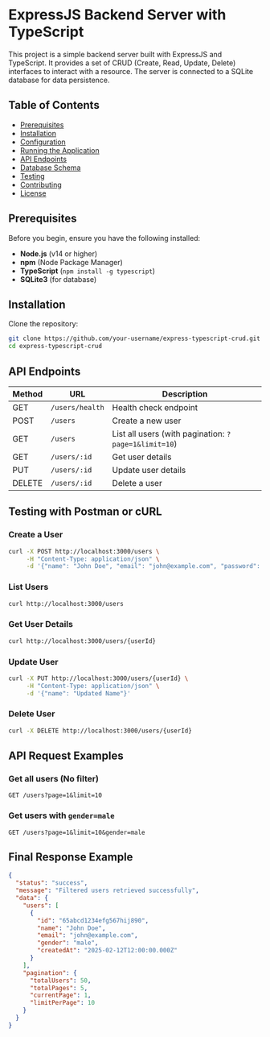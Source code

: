 # ExpressJS Backend Server with TypeScript

This project is a simple backend server built with ExpressJS and TypeScript. It provides a set of CRUD (Create, Read, Update, Delete) interfaces to interact with a resource. The server is connected to a SQLite database for data persistence.

## Table of Contents

- [Prerequisites](#prerequisites)
- [Installation](#installation)
- [Configuration](#configuration)
- [Running the Application](#running-the-application)
- [API Endpoints](#api-endpoints)
- [Database Schema](#database-schema)
- [Testing](#testing)
- [Contributing](#contributing)
- [License](#license)

## Prerequisites

Before you begin, ensure you have the following installed:

- **Node.js** (v14 or higher)
- **npm** (Node Package Manager)
- **TypeScript** (`npm install -g typescript`)
- **SQLite3** (for database)

## Installation

Clone the repository:

```bash
git clone https://github.com/your-username/express-typescript-crud.git
cd express-typescript-crud
```

## API Endpoints

| Method | URL             | Description                                          |
| ------ | --------------- | ---------------------------------------------------- |
| GET    | `/users/health` | Health check endpoint                                |
| POST   | `/users`        | Create a new user                                    |
| GET    | `/users`        | List all users (with pagination: `?page=1&limit=10`) |
| GET    | `/users/:id`    | Get user details                                     |
| PUT    | `/users/:id`    | Update user details                                  |
| DELETE | `/users/:id`    | Delete a user                                        |

## Testing with Postman or cURL

### Create a User

```bash
curl -X POST http://localhost:3000/users \
     -H "Content-Type: application/json" \
     -d '{"name": "John Doe", "email": "john@example.com", "password": "123456"}'
```

### List Users

```bash
curl http://localhost:3000/users
```

### Get User Details

```bash
curl http://localhost:3000/users/{userId}
```

### Update User

```bash
curl -X PUT http://localhost:3000/users/{userId} \
     -H "Content-Type: application/json" \
     -d '{"name": "Updated Name"}'
```

### Delete User

```bash
curl -X DELETE http://localhost:3000/users/{userId}
```

## API Request Examples

### Get all users (No filter)

```http
GET /users?page=1&limit=10
```

### Get users with `gender=male`

```http
GET /users?page=1&limit=10&gender=male
```

## Final Response Example

```json
{
  "status": "success",
  "message": "Filtered users retrieved successfully",
  "data": {
    "users": [
      {
        "id": "65abcd1234efg567hij890",
        "name": "John Doe",
        "email": "john@example.com",
        "gender": "male",
        "createdAt": "2025-02-12T12:00:00.000Z"
      }
    ],
    "pagination": {
      "totalUsers": 50,
      "totalPages": 5,
      "currentPage": 1,
      "limitPerPage": 10
    }
  }
}
```
